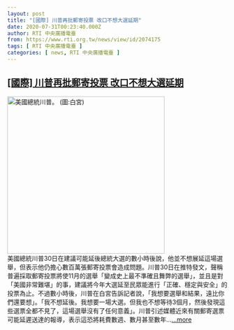 ```yaml
---
layout: post
title: "[國際] 川普再批郵寄投票 改口不想大選延期"
date: 2020-07-31T00:23:40.000Z
author: RTI 中央廣播電臺
from: https://www.rti.org.tw/news/view/id/2074175
tags: [ RTI 中央廣播電臺 ]
categories: [ news, RTI 中央廣播電臺 ]
---
```

<!--1596155020000-->
[[國際] 川普再批郵寄投票 改口不想大選延期](https://www.rti.org.tw/news/view/id/2074175)
------

<div>
<img src="https://static.rti.org.tw/assets/thumbnails/2020/07/16/c09a3e14a405499cf8c42bf63fe29d7a.jpg" width="360" alt="美國總統川普。 (圖:白宮)" title="美國總統川普。 (圖:白宮)"><br>美國總統川普30日在建議可能延後總統大選的數小時後說，他並不想展延這場選舉，但表示他仍擔心數百萬張郵寄投票會造成問題。川普30日在推特發文，聲稱普遍採取郵寄投票將使11月的選舉「變成史上最不準確且舞弊的選舉」，並且是對「美國非常難堪」的事，建議將今年大選延至民眾能進行「正確、穩定與安全」的投票為止。不過數小時後，川普在白宮告訴記者說，「我想要選舉和結果，遠比你們還要想」。「我不想延後。我想要一場大選。但我也不想等待3個月，然後發現這些選票全都不見了，這場選舉沒有了任何意義」。川普引述媒體近來有關郵寄選票可能延遲送達的報導，表示這恐將耗費數週、數月甚至數年...<a target="_blank" href="https://www.rti.org.tw/news/view/id/2074175">...more</a>
</div>
